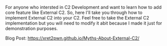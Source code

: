 For anyone who intersted in C2 Development and want to learn how to add core feature like External C2. So, here I'll take you through how to implement External C2 into your C2.
Feel free to take the External C2 implementation but you will need to modify it abit because I made it just for demonstration purposes.


Blog Post: 
https://xret2pwn.github.io/Myths-About-External-C2/
